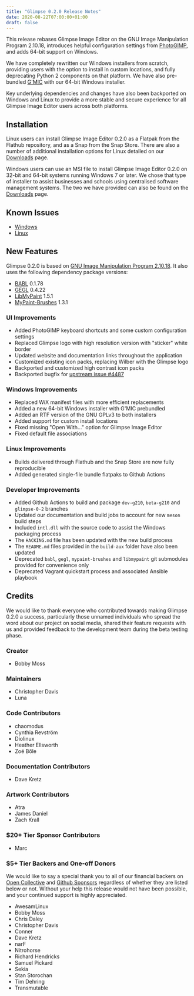 ```yaml
---
title: "Glimpse 0.2.0 Release Notes"
date: 2020-08-22T07:00:00+01:00
draft: false
---
```

This release rebases Glimpse Image Editor on the GNU Image Manipulation Program 2.10.18, introduces helpful configuration settings from [PhotoGIMP](https://github.com/Diolinux/PhotoGIMP), and adds 64-bit support on Windows.

We have completely rewritten our Windows installers from scratch, providing users with the option to install in custom locations, and fully deprecating Python 2 components on that platform. We have also pre-bundled [G'MIC](https://gmic.eu/) with our 64-bit Windows installer.

Key underlying dependencies and changes have also been backported on Windows and Linux to provide a more stable and secure experience for all Glimpse Image Editor users across both platforms.

## Installation
Linux users can install Glimpse Image Editor 0.2.0 as a Flatpak from the Flathub repository, and as a Snap from the Snap Store. There are also a number of additional installation options for Linux detailed on our [Downloads](/downloads/) page.

Windows users can use an MSI file to install Glimpse Image Editor 0.2.0 on 32-bit and 64-bit systems running Windows 7 or later. We chose that type of installer to assist businesses and schools using centralised software management systems. The two we have provided can also be found on the [Downloads](/downloads/) page.

## Known Issues
* [Windows](https://github.com/glimpse-editor/Glimpse/wiki/Known-Issues-%28Windows%29)
* [Linux](https://github.com/glimpse-editor/Glimpse/wiki/Known-Issues-%28Linux%29)

## New Features
Glimpse 0.2.0 is based on [GNU Image Manipulation Program 2.10.18](https://www.gimp.org/news/2020/02/24/gimp-2-10-18-released/). It also uses the following dependency package versions:

* [BABL](http://www.gegl.org/babl/) 0.1.78
* [GEGL](http://www.gegl.org/) 0.4.22
* [LibMyPaint](http://mypaint.org/) 1.5.1
* [MyPaint-Brushes](http://mypaint.org/) 1.3.1 

### UI Improvements
* Added PhotoGIMP keyboard shortcuts and some custom configuration settings
* Replaced Glimpse logo with high resolution version with "sticker" white border
* Updated website and documentation links throughout the application
* Customized existing icon packs, replacing Wilber with the Glimpse logo
* Backported and customized high contrast icon packs
* Backported bugfix for [upstream issue #4487](https://gitlab.gnome.org/GNOME/gimp/issues/4487)

### Windows Improvements
* Replaced WiX manifest files with more efficient replacements
* Added a new 64-bit Windows installer with G'MIC prebundled
* Added an RTF version of the GNU GPLv3 to both installers
* Added support for custom install locations
* Fixed missing "Open With..." option for Glimpse Image Editor
* Fixed default file associations

### Linux Improvements
* Builds delivered through Flathub and the Snap Store are now fully reproducible
* Added generated single-file bundle flatpaks to Github Actions

### Developer Improvements
* Added Github Actions to build and package `dev-g210`, `beta-g210` and `glimpse-0-2` branches
* Updated our documentation and build jobs to account for new `meson` build steps
* Included `intl.dll` with the source code to assist the Windows packaging process
* The `HACKING.md` file has been updated with the new build process
* The `README.md` files provided in the `build-aux` folder have also been updated
* Deprecated `babl`, `gegl`, `mypaint-brushes` and `libmypaint` git submodules provided for convenience only
* Deprecated Vagrant quickstart process and associated Ansible playbook

## Credits
We would like to thank everyone who contributed towards making Glimpse 0.2.0 a success, particularly those unnamed individuals who spread the word about our project on social media, shared their feature requests with us and provided feedback to the development team during the beta testing phase.

### Creator
* Bobby Moss

### Maintainers
* Christopher Davis
* Luna

### Code Contributors
* chaomodus
* Cynthia Revström
* Diolinux
* Heather Ellsworth
* Zoé Bőle

### Documentation Contributors
* Dave Kretz

### Artwork Contributors
* Atra
* James Daniel
* Zach Krall

### $20+ Tier Sponsor Contributors
* Marc

### $5+ Tier Backers and One-off Donors
We would like to say a special thank you to all of our financial backers on [Open Collective](https://opencollective.com/glimpse) and [Github Sponsors](https://github.com/sponsors/glimpse-editor) regardless of whether they are listed below or not. Without your help this release would not have been possible, and your continued support is highly appreciated.

* AwesamLinux
* Bobby Moss
* Chris Daley
* Christopher Davis
* Conner
* Dave Kretz
* narF
* Nitrohorse
* Richard Hendricks
* Samuel Pickard
* Sekia
* Stan Storochan
* Tim Dehring
* Transmutable
